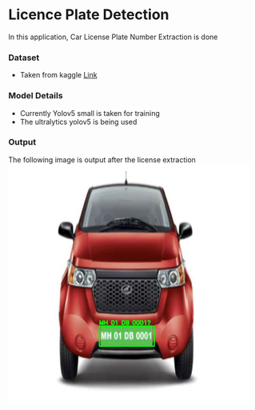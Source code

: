 # Licence Plate Detection 

In this application, Car License Plate Number Extraction is done 


### Dataset 
- Taken from kaggle [Link](https://www.kaggle.com/datasets/andrewmvd/car-plate-detection)

### Model Details
- Currently Yolov5 small is taken for training 
- The ultralytics yolov5 is being used

### Output 

The following image is output after the license extraction 
<img src="./image_output.jpg" width="480">